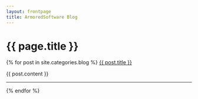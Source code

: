 ```yaml
---
layout: frontpage
title: ArmoredSoftware Blog
---
```


# {{ page.title }}

{% for post in site.categories.blog %}
<a href="{{ site.baseurl }}{{ post.url }}">{{ post.title }}</a>

{{ post.content }}

-----

{% endfor %}
